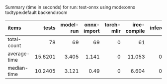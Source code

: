 Summary (time in seconds) for run: test-onnx using mode:onnx todtype:default backend:rocm

| items        |   tests |   model-run |   onnx-import |   torch-mlir |   iree-compile |   inference |
|:-------------|--------:|------------:|--------------:|-------------:|---------------:|------------:|
| total-count  | 78      |      69     |        69     |            0 |         61     |       0     |
| average-time | 15.6201 |       3.405 |         1.141 |            0 |         11.053 |       0.021 |
| median-time  | 10.2405 |       3.121 |         0.49  |            0 |          6.604 |       0.025 |
